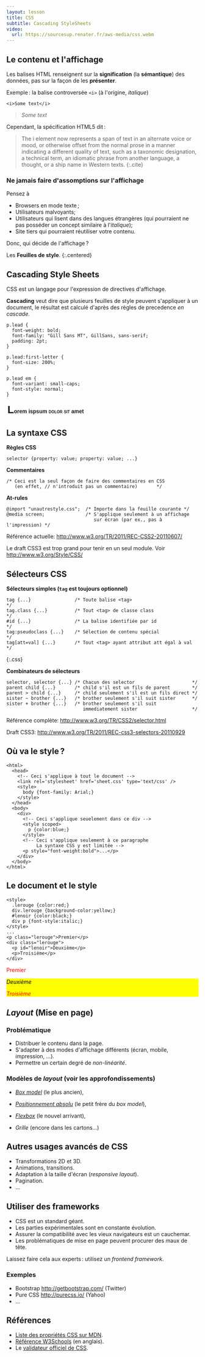 ```yaml
---
layout: lesson
title: CSS
subtitle: Cascading StyleSheets
video:
  url: https://sourcesup.renater.fr/aws-media/css.webm
---
```


<section>

## Le contenu et l'affichage

Les balises HTML renseignent sur la **signification** (la
**sémantique**) des données, pas sur la façon de les **présenter**.

Exemple : la balise controversée `<i>` (à l'origine, *italique*)

~~~
<i>Some text</i>
~~~

> *Some text*

Cependant, la spécification HTML5 dit :

> The i element now represents a span of text in an alternate voice or
  mood, or otherwise offset from the normal prose in a manner
  indicating a different quality of text, such as a taxonomic
  designation, a technical term, an idiomatic phrase from another
  language, a thought, or a ship name in Western texts.
{:.cite}

</section>
<section>

### Ne jamais faire d'assomptions sur l'affichage

Pensez à

- Browsers en mode texte ;
- Utilisateurs malvoyants;
- Utilisateurs qui lisent dans des langues étrangères (qui pourraient
  ne pas posséder un concept similaire à l'*italique*);
- Site tiers qui pourraient réutiliser votre contenu.

Donc, qui décide de l'affichage ?

Les **Feuilles de style**.
{:.centered}

</section>
<section class="compact">

## Cascading Style Sheets

CSS est un langage pour l'expression de directives d'affichage.

**Cascading** veut dire que plusieurs feuilles de style peuvent
s'appliquer à un document, le résultat est calculé d'après des règles
de precedence *en cascade*.
  
~~~
p.lead {
  font-weight: bold;
  font-family: "Gill Sans MT", GillSans, sans-serif;
  padding: 2pt;
}

p.lead:first-letter {
  font-size: 200%;
}

p.lead em {
  font-variant: small-caps;
  font-style: normal;
}
~~~

<style>
p.lead {
  font-weight: bold;
  font-family: "Gill Sans MT", "Gill Sans", GillSans, sans-serif;
  padding: 2pt;
}

p.lead:first-letter {
  font-size: 200%;
}

p.lead em {
  font-variant: small-caps;
  font-style: normal;
}
</style>

<p class="lead">Lorem ispsum <em>dolor sit</em> amet</p>

</section>
<section>

## La syntaxe CSS

**Règles CSS**

~~~
selector {property: value; property: value; ...}
~~~

**Commentaires**

~~~
/* Ceci est la seul façon de faire des commentaires en CSS
   (en effet, // n'introduit pas un commentaire)       */
~~~

**At-rules**

~~~
@import "unautrestyle.css";  /* Importe dans la feuille courante */
@media screen;               /* S'applique seulement à un affichage
                                sur écran (par ex., pas à l'impression) */
~~~

Référence actuelle: <http://www.w3.org/TR/2011/REC-CSS2-20110607/>

Le draft CSS3 est trop grand pour tenir en un seul module. Voir <http://www.w3.org/Style/CSS/>

</section>
<section>

## Sélecteurs CSS

**Sélecteurs simples (`tag` est toujours optionnel)**

~~~
tag {...}                /* Toute balise <tag>                       */
tag.class {...}          /* Tout <tag> de classe class               */
#id {...}                /* La balise identifiée par id              */
tag:pseudoclass {...}    /* Sélection de contenu spécial             */
tag[att=val] {...}       /* Tout <tag> ayant attribut att égal à val */
~~~
{:.css}

**Combinateurs de sélecteurs**

~~~
selector, selector {...} /* Chacun des selector                     */
parent child {...}       /* child s'il est un fils de parent        */
parent > child {...}     /* child seulement s'il est un fils direct */
sister ~ brother {...}   /* brother seulement s'il suit sister      */
sister + brother {...}   /* brother seulement s'il suit
                            immediatement sister                    */
~~~

Référence complète: <http://www.w3.org/TR/CSS2/selector.html>

Draft CSS3: <http://www.w3.org/TR/2011/REC-css3-selectors-20110929>

</section>
<section class="compact">

## Où va le style ?

~~~
<html>
  <head>
    <!-- Ceci s'applique à tout le document -->
    <link rel='stylesheet' href='sheet.css' type='text/css' />
    <style>
      body {font-family: Arial;}
    </style>
  </head>
  <body>
    <div>
      <!-- Ceci s'applique seuelement dans ce div -->
      <style scoped>
        p {color:blue;}
      </style>
      <!-- Ceci s'applique seulement à ce paragraphe
           La syntaxe CSS y est limitée -->
      <p style="font-weight:bold">...</p>
    </div>
  </body>
</html>
~~~

</section>
<section>

## Le document et le style

~~~
<style>
  .lerouge {color:red;}
  div.lerouge {background-color:yellow;}
  #lenoir {color:black;}
  div p {font-style:italic;}
</style>
...
<p class="lerouge">Premier</p>
<div class="lerouge">
  <p id="lenoir">Deuxième</p>
  <p>Troisième</p>
</div>
~~~

<style scoped>
  .lerouge {color:red;}
  div.lerouge {background-color:yellow;}
  #lenoir {color:black;}
  /* I cheat to avoid HTML4 unscoped problems */
  div.lerouge p {font-style:italic;}
</style>
<p class="lerouge">Premier</p>
<div class="lerouge">
  <p id="lenoir">Deuxième</p>
  <p>Troisième</p>
</div>

</section>
<section>

## *Layout* (Mise en page)

### Problématique

- Distribuer le contenu dans la page.
- S'adapter à des modes d'affichage différents (écran, mobile,
  impression, ...).
- Permettre un certain degré de *non-linéarité*.

### Modèles de *layout* (voir les approfondissements)

- [*Box model*](boxmodel) (le plus ancien),

- [*Positionnement absolu*](boxmodel) (le petit frère du *box model*),

- [*Flexbox*](flexbox) (le nouvel arrivant),

- *Grille* (encore dans les cartons...)

</section>
<section>

## Autres usages avancés de CSS

- Transformations 2D et 3D.
- Animations, transitions.
- Adaptation à la taille d'écran (*responsive layout*).
- Pagination.
- ...

</section>
<section>

## Utiliser des frameworks

- CSS est un standard géant.
- Les parties expérimentales sont en constante évolution.
- Assurer la compatibilité avec les vieux navigateurs est un
  cauchemar.
- Les problématiques de mise en page peuvent procurer des maux de
  tête.

Laissez faire cela aux experts : utilisez un *frontend framework*.

### Exemples

- Bootstrap <http://getbootstrap.com/> (Twitter)
- Pure CSS <http://purecss.io/> (Yahoo)
- ...

</section>
<section>

## Références

- [Liste des propriétés CSS sur MDN](https://developer.mozilla.org/docs/Web/CSS/Reference).
- [Référence W3Schools](http://www.w3schools.com/cssref/default.asp) (en anglais).
- Le [validateur officiel de CSS](http://jigsaw.w3.org/css-validator/).

</section>
